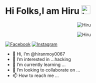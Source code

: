 # Hi Folks,I am Hiru <img src=https://github.com/soo-more/hiranmoy0067/blob/main/script/hi.gif width="28px" alt="hi">

<p align="center"><img src="https://github.com/soo-more/hiranmoy0067/blob/main/script/drag.gif" alt="Hiru "> 

<p align="center"><img src="https://github.com/soo-more/hiranmoy0067/blob/main/script/keyboard.gif" alt="Hiru "> <br>

[![Facebook](https://img.shields.io/badge/-@HiruOp-red?style=flat&logo=Facebook&logoColor=white&link=https://www.facebook.com/shruti.mondal.9847867)](https://www.facebook.com/shruti.mondal.9847867) [![Instagram](https://img.shields.io/badge/-@majidtdeni-f01397?style=flat&logo=Instagram&logoColor=white&link=https://www.instagram.com/majidtdeni)](https://www.instagram.com/majidtdeni)


- 👋 Hi, I’m @hiranmoy0067
- 👀 I’m interested in ...hacking
- 🌱 I’m currently learning ...
- 💞️ I’m looking to collaborate on ...
- 📫 How to reach me ...

<!---
hiranmoy0067/hiranmoy0067 is a ✨ special ✨ repository because its `README.md` (this file) appears on your GitHub profile.
You can click the Preview link to take a look at your changes.
--->
